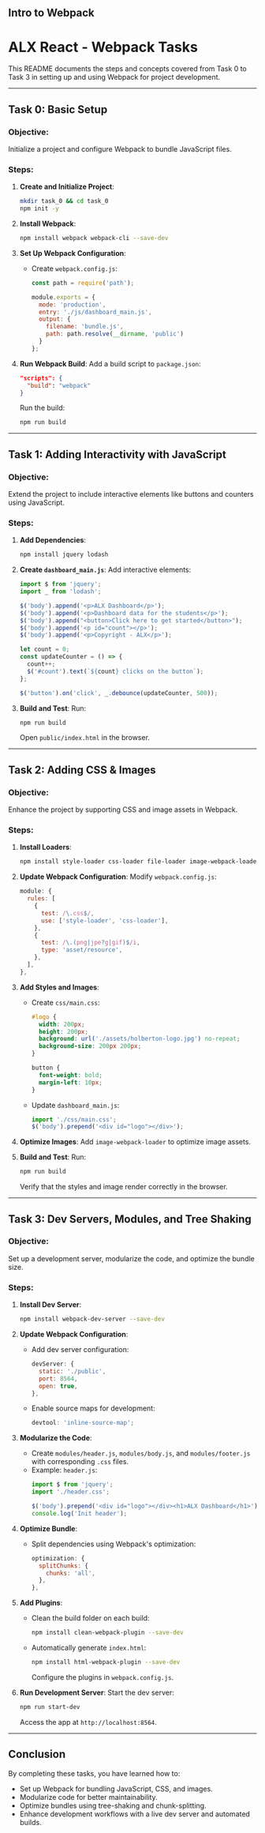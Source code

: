 ## Intro to Webpack

# ALX React - Webpack Tasks

This README documents the steps and concepts covered from Task 0 to Task 3 in setting up and using Webpack for project development.

---

## **Task 0: Basic Setup**
### Objective:
Initialize a project and configure Webpack to bundle JavaScript files.

### Steps:
1. **Create and Initialize Project**:
   ```bash
   mkdir task_0 && cd task_0
   npm init -y
   ```

2. **Install Webpack**:
   ```bash
   npm install webpack webpack-cli --save-dev
   ```

3. **Set Up Webpack Configuration**:
   - Create `webpack.config.js`:
     ```javascript
     const path = require('path');

     module.exports = {
       mode: 'production',
       entry: './js/dashboard_main.js',
       output: {
         filename: 'bundle.js',
         path: path.resolve(__dirname, 'public')
       }
     };
     ```

4. **Run Webpack Build**:
   Add a build script to `package.json`:
   ```json
   "scripts": {
     "build": "webpack"
   }
   ```
   Run the build:
   ```bash
   npm run build
   ```
---

## **Task 1: Adding Interactivity with JavaScript**
### Objective:
Extend the project to include interactive elements like buttons and counters using JavaScript.

### Steps:
1. **Add Dependencies**:
   ```bash
   npm install jquery lodash
   ```

2. **Create `dashboard_main.js`**:
   Add interactive elements:
   ```javascript
   import $ from 'jquery';
   import _ from 'lodash';

   $('body').append('<p>ALX Dashboard</p>');
   $('body').append('<p>Dashboard data for the students</p>');
   $('body').append("<button>Click here to get started</button>");
   $('body').append('<p id="count"></p>');
   $('body').append('<p>Copyright - ALX</p>');

   let count = 0;
   const updateCounter = () => {
     count++;
     $('#count').text(`${count} clicks on the button`);
   };

   $('button').on('click', _.debounce(updateCounter, 500));
   ```

3. **Build and Test**:
   Run:
   ```bash
   npm run build
   ```
   Open `public/index.html` in the browser.

---

## **Task 2: Adding CSS & Images**
### Objective:
Enhance the project by supporting CSS and image assets in Webpack.

### Steps:
1. **Install Loaders**:
   ```bash
   npm install style-loader css-loader file-loader image-webpack-loader --save-dev
   ```

2. **Update Webpack Configuration**:
   Modify `webpack.config.js`:
   ```javascript
   module: {
     rules: [
       {
         test: /\.css$/,
         use: ['style-loader', 'css-loader'],
       },
       {
         test: /\.(png|jpe?g|gif)$/i,
         type: 'asset/resource',
       },
     ],
   },
   ```

3. **Add Styles and Images**:
   - Create `css/main.css`:
     ```css
     #logo {
       width: 200px;
       height: 200px;
       background: url('./assets/holberton-logo.jpg') no-repeat;
       background-size: 200px 200px;
     }

     button {
       font-weight: bold;
       margin-left: 10px;
     }
     ```

   - Update `dashboard_main.js`:
     ```javascript
     import './css/main.css';
     $('body').prepend('<div id="logo"></div>');
     ```

4. **Optimize Images**:
   Add `image-webpack-loader` to optimize image assets.

5. **Build and Test**:
   Run:
   ```bash
   npm run build
   ```
   Verify that the styles and image render correctly in the browser.

---

## **Task 3: Dev Servers, Modules, and Tree Shaking**
### Objective:
Set up a development server, modularize the code, and optimize the bundle size.

### Steps:
1. **Install Dev Server**:
   ```bash
   npm install webpack-dev-server --save-dev
   ```

2. **Update Webpack Configuration**:
   - Add dev server configuration:
     ```javascript
     devServer: {
       static: './public',
       port: 8564,
       open: true,
     },
     ```
   - Enable source maps for development:
     ```javascript
     devtool: 'inline-source-map';
     ```

3. **Modularize the Code**:
   - Create `modules/header.js`, `modules/body.js`, and `modules/footer.js` with corresponding `.css` files.
   - Example: `header.js`:
     ```javascript
     import $ from 'jquery';
     import './header.css';

     $('body').prepend('<div id="logo"></div><h1>ALX Dashboard</h1>');
     console.log('Init header');
     ```

4. **Optimize Bundle**:
   - Split dependencies using Webpack's optimization:
     ```javascript
     optimization: {
       splitChunks: {
         chunks: 'all',
       },
     },
     ```

5. **Add Plugins**:
   - Clean the build folder on each build:
     ```bash
     npm install clean-webpack-plugin --save-dev
     ```
   - Automatically generate `index.html`:
     ```bash
     npm install html-webpack-plugin --save-dev
     ```
     Configure the plugins in `webpack.config.js`.

6. **Run Development Server**:
   Start the dev server:
   ```bash
   npm run start-dev
   ```
   Access the app at `http://localhost:8564`.

---

## Conclusion
By completing these tasks, you have learned how to:
- Set up Webpack for bundling JavaScript, CSS, and images.
- Modularize code for better maintainability.
- Optimize bundles using tree-shaking and chunk-splitting.
- Enhance development workflows with a live dev server and automated builds.


